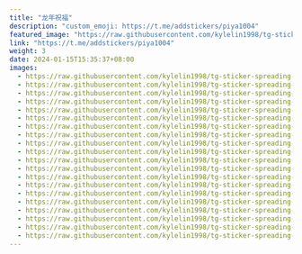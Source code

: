 ```yaml
---
title: "龙年祝福"
description: "custom_emoji: https://t.me/addstickers/piya1004"
featured_image: "https://raw.githubusercontent.com/kylelin1998/tg-sticker-spreading-worldwide-images/main/img/706b3a87-5368-4dba-b259-28a2ca526813.jpg"
link: "https://t.me/addstickers/piya1004"
weight: 3
date: 2024-01-15T15:35:37+08:00
images:
  - https://raw.githubusercontent.com/kylelin1998/tg-sticker-spreading-worldwide-images/main/img/706b3a87-5368-4dba-b259-28a2ca526813.jpg
  - https://raw.githubusercontent.com/kylelin1998/tg-sticker-spreading-worldwide-images/main/img/06f52503-96c6-4e6b-8fb9-efa576e5de50.jpg
  - https://raw.githubusercontent.com/kylelin1998/tg-sticker-spreading-worldwide-images/main/img/34740490-8929-4b34-b396-2c92917df932.jpg
  - https://raw.githubusercontent.com/kylelin1998/tg-sticker-spreading-worldwide-images/main/img/0718681d-b0a3-40ce-bcf9-4dd4fb572231.jpg
  - https://raw.githubusercontent.com/kylelin1998/tg-sticker-spreading-worldwide-images/main/img/5defbf1b-359a-4822-b366-00308090bdf7.jpg
  - https://raw.githubusercontent.com/kylelin1998/tg-sticker-spreading-worldwide-images/main/img/40a476d0-f3c5-4f57-bf0e-f3612f93c69a.jpg
  - https://raw.githubusercontent.com/kylelin1998/tg-sticker-spreading-worldwide-images/main/img/14637d01-2524-4081-a41c-8d079685b45f.jpg
  - https://raw.githubusercontent.com/kylelin1998/tg-sticker-spreading-worldwide-images/main/img/55c9a37b-bc26-4388-8ebc-ffa22ca9ed46.jpg
  - https://raw.githubusercontent.com/kylelin1998/tg-sticker-spreading-worldwide-images/main/img/1bd569e0-2f4e-4177-a879-8aff724414b1.jpg
  - https://raw.githubusercontent.com/kylelin1998/tg-sticker-spreading-worldwide-images/main/img/29242f4e-3ea4-4e68-95ca-eb0b3d64ae0c.jpg
  - https://raw.githubusercontent.com/kylelin1998/tg-sticker-spreading-worldwide-images/main/img/eacadcbd-a26f-4f66-a0a6-bf9e2d02ffc9.jpg
  - https://raw.githubusercontent.com/kylelin1998/tg-sticker-spreading-worldwide-images/main/img/29aee6c0-3118-41ca-99a0-c567d9510822.jpg
  - https://raw.githubusercontent.com/kylelin1998/tg-sticker-spreading-worldwide-images/main/img/e1386b96-6289-4fcc-b84a-185ed064c78a.jpg
  - https://raw.githubusercontent.com/kylelin1998/tg-sticker-spreading-worldwide-images/main/img/cc6b4f58-a4b7-4081-9b35-59faa7524c12.jpg
  - https://raw.githubusercontent.com/kylelin1998/tg-sticker-spreading-worldwide-images/main/img/262e2e64-9b58-462f-8ea3-a6c2a5c4f110.jpg
  - https://raw.githubusercontent.com/kylelin1998/tg-sticker-spreading-worldwide-images/main/img/0caf7921-8e54-4ad4-beda-032a2dd6055a.jpg
  - https://raw.githubusercontent.com/kylelin1998/tg-sticker-spreading-worldwide-images/main/img/134fb9ec-40c9-42d5-8384-1c5eb0e1ae4b.jpg
  - https://raw.githubusercontent.com/kylelin1998/tg-sticker-spreading-worldwide-images/main/img/6e9ab6a9-884a-4e27-887d-064c67b2777c.jpg
  - https://raw.githubusercontent.com/kylelin1998/tg-sticker-spreading-worldwide-images/main/img/9cf47d8c-b497-4af8-9e8a-2452f3ad52ec.jpg
  - https://raw.githubusercontent.com/kylelin1998/tg-sticker-spreading-worldwide-images/main/img/01858322-883d-4a55-96fb-3f13ad42a61c.jpg
---
```

